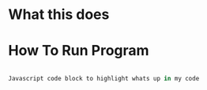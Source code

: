 # What this does


# How To Run Program


```javascript

Javascript code block to highlight whats up in my code

